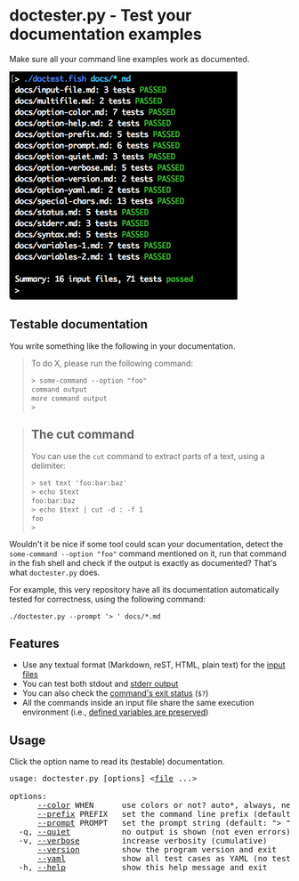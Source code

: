 # doctester.py - Test your documentation examples

Make sure all your command line examples work as documented.

![](docs/include/all-passed.png)

## Testable documentation

You write something like the following in your documentation.

> To do X, please run the following command:
> ```console
> > some-command --option "foo"
> command output
> more command output
> >
> ```


> ## The cut command
> You can use the `cut` command to extract parts of a text, using a delimiter:
> ```console
> > set text 'foo:bar:baz'  
> > echo $text
> foo:bar:baz
> > echo $text | cut -d : -f 1
> foo
> >
> ```

Wouldn't it be nice if some tool could scan your documentation, detect the `some-command --option "foo"` command mentioned on it, run that command in the fish shell and check if the output is exactly as documented? That's what `doctester.py` does.

For example, this very repository have all its documentation automatically tested for correctness, using the following command:

    ./doctester.py --prompt '> ' docs/*.md

## Features

- Use any textual format (Markdown, reST, HTML, plain text) for the [input files](docs/input-file.md)
- You can test both stdout and [stderr output](docs/stderr.md)
- You can also check the [command's exit status](docs/status.md) (`$?`)
- All the commands inside an input file share the same execution environment (i.e., [defined variables are preserved](docs/variables-1.md))

## Usage

Click the option name to read its (testable) documentation.

<pre>
usage: doctester.py [options] &lt;<a href="docs/input-file.md">file</a> ...&gt;

options:
      <a href="docs/option-color.md">--color</a> WHEN      use colors or not? auto*, always, never
      <a href="docs/option-prefix.md">--prefix</a> PREFIX   set the command line prefix (default: 4 spaces)
      <a href="docs/option-prompt.md">--prompt</a> PROMPT   set the prompt string (default: "&gt; ")
  -q, <a href="docs/option-quiet.md">--quiet</a>           no output is shown (not even errors)
  -v, <a href="docs/option-verbose.md">--verbose</a>         increase verbosity (cumulative)
      <a href="docs/option-version.md">--version</a>         show the program version and exit
      <a href="docs/option-yaml.md">--yaml</a>            show all test cases as YAML (no test is run)
  -h, <a href="docs/option-help.md">--help</a>            show this help message and exit
</pre>
